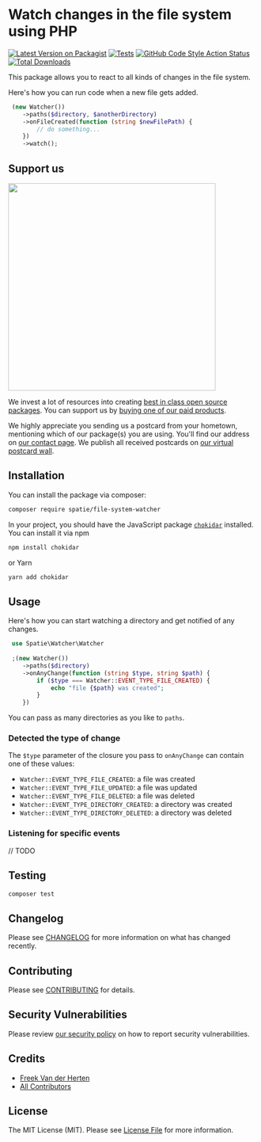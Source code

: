 # Watch changes in the file system using PHP

[![Latest Version on Packagist](https://img.shields.io/packagist/v/spatie/file-system-watcher.svg?style=flat-square)](https://packagist.org/packages/spatie/file-system-watcher)
[![Tests](https://github.com/spatie/file-system-watcher/actions/workflows/run-tests.yml/badge.svg)](https://github.com/spatie/file-system-watcher/actions/workflows/run-tests.yml)
[![GitHub Code Style Action Status](https://img.shields.io/github/workflow/status/spatie/file-system-watcher/Check%20&%20fix%20styling?label=code%20style)](https://github.com/spatie/file-system-watcher/actions?query=workflow%3A"Check+%26+fix+styling"+branch%3Amaster)
[![Total Downloads](https://img.shields.io/packagist/dt/spatie/file-system-watcher.svg?style=flat-square)](https://packagist.org/packages/spatie/file-system-watcher)

This package allows you to react to all kinds of changes in the file system. 

Here's how you can run code when a new file gets added.

```php
 (new Watcher())
    ->paths($directory, $anotherDirectory)
    ->onFileCreated(function (string $newFilePath) {
        // do something...
    })
    ->watch();
```

## Support us

[<img src="https://github-ads.s3.eu-central-1.amazonaws.com/file-system-watcher.jpg?t=1" width="419px" />](https://spatie.be/github-ad-click/file-system-watcher)

We invest a lot of resources into creating [best in class open source packages](https://spatie.be/open-source). You can support us by [buying one of our paid products](https://spatie.be/open-source/support-us).

We highly appreciate you sending us a postcard from your hometown, mentioning which of our package(s) you are using. You'll find our address on [our contact page](https://spatie.be/about-us). We publish all received postcards on [our virtual postcard wall](https://spatie.be/open-source/postcards).

## Installation

You can install the package via composer:

```bash
composer require spatie/file-system-watcher
```

In your project, you should have the JavaScript package [`chokidar`](https://github.com/paulmillr/chokidar) installed. You can install it via npm

```bash
npm install chokidar
```

or Yarn

```bash
yarn add chokidar
```

## Usage

Here's how you can start watching a directory and get notified of any changes.

```php
 use Spatie\Watcher\Watcher
 
 ;(new Watcher())
    ->paths($directory)
    ->onAnyChange(function (string $type, string $path) {
        if ($type === Watcher::EVENT_TYPE_FILE_CREATED) {
            echo "file {$path} was created";
        }
    })
```

You can pass as many directories as you like to `paths`.

### Detected the type of change

The `$type` parameter of the closure you pass to `onAnyChange` can contain one of these values:

- `Watcher::EVENT_TYPE_FILE_CREATED`: a file was created
- `Watcher::EVENT_TYPE_FILE_UPDATED`: a file was updated
- `Watcher::EVENT_TYPE_FILE_DELETED`: a file was deleted
- `Watcher::EVENT_TYPE_DIRECTORY_CREATED`: a directory was created
- `Watcher::EVENT_TYPE_DIRECTORY_DELETED`: a directory was deleted

### Listening for specific events

// TODO

## Testing

```bash
composer test
```

## Changelog

Please see [CHANGELOG](CHANGELOG.md) for more information on what has changed recently.

## Contributing

Please see [CONTRIBUTING](.github/CONTRIBUTING.md) for details.

## Security Vulnerabilities

Please review [our security policy](../../security/policy) on how to report security vulnerabilities.

## Credits

- [Freek Van der Herten](https://github.com/freekmurze)
- [All Contributors](../../contributors)

## License

The MIT License (MIT). Please see [License File](LICENSE.md) for more information.
